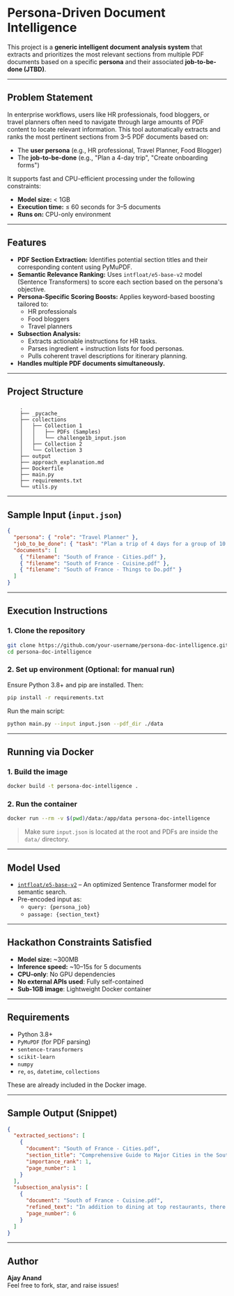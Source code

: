 # Persona-Driven Document Intelligence

This project is a **generic intelligent document analysis system** that extracts and prioritizes the most relevant sections from multiple PDF documents based on a specific **persona** and their associated **job-to-be-done (JTBD)**.


---

## Problem Statement

In enterprise workflows, users like HR professionals, food bloggers, or travel planners often need to navigate through large amounts of PDF content to locate relevant information. This tool automatically extracts and ranks the most pertinent sections from 3–5 PDF documents based on:

- The **user persona** (e.g., HR professional, Travel Planner, Food Blogger)
- The **job-to-be-done** (e.g., "Plan a 4-day trip", "Create onboarding forms")

It supports fast and CPU-efficient processing under the following constraints:

- **Model size:** < 1GB  
- **Execution time:** ≤ 60 seconds for 3–5 documents  
- **Runs on:** CPU-only environment

---

## Features

- **PDF Section Extraction:** Identifies potential section titles and their corresponding content using PyMuPDF.
- **Semantic Relevance Ranking:** Uses `intfloat/e5-base-v2` model (Sentence Transformers) to score each section based on the persona's objective.
- **Persona-Specific Scoring Boosts:** Applies keyword-based boosting tailored to:
  - HR professionals
  - Food bloggers
  - Travel planners
- **Subsection Analysis:**
  - Extracts actionable instructions for HR tasks.
  - Parses ingredient + instruction lists for food personas.
  - Pulls coherent travel descriptions for itinerary planning.
- **Handles multiple PDF documents simultaneously.**

---

## Project Structure

```
    .
    ├── _pycache_  
    ├── collections  
    │   ├── Collection 1  
    │   │   ├── PDFs (Samples)
    │   │   └── challenge1b_input.json  
    │   ├── Collection 2  
    │   └── Collection 3  
    ├── output  
    ├── approach_explanation.md  
    ├── Dockerfile  
    ├── main.py  
    ├── requirements.txt  
    └── utils.py  
```

---

## Sample Input (`input.json`)

```json
{
  "persona": { "role": "Travel Planner" },
  "job_to_be_done": { "task": "Plan a trip of 4 days for a group of 10 college friends." },
  "documents": [
    { "filename": "South of France - Cities.pdf" },
    { "filename": "South of France - Cuisine.pdf" },
    { "filename": "South of France - Things to Do.pdf" }
  ]
}
```

---

## Execution Instructions

### 1. Clone the repository

```bash
git clone https://github.com/your-username/persona-doc-intelligence.git
cd persona-doc-intelligence
```

### 2. Set up environment (Optional: for manual run)

Ensure Python 3.8+ and pip are installed. Then:

```bash
pip install -r requirements.txt
```

Run the main script:

```bash
python main.py --input input.json --pdf_dir ./data
```

---

## Running via Docker

### 1. Build the image

```bash
docker build -t persona-doc-intelligence .
```

### 2. Run the container

```bash
docker run --rm -v $(pwd)/data:/app/data persona-doc-intelligence
```

> Make sure `input.json` is located at the root and PDFs are inside the `data/` directory.

---

## Model Used

- [`intfloat/e5-base-v2`](https://huggingface.co/intfloat/e5-base-v2) – An optimized Sentence Transformer model for semantic search.
- Pre-encoded input as:
  - `query: {persona_job}`
  - `passage: {section_text}`

---

## Hackathon Constraints Satisfied

- **Model size:** ~300MB
- **Inference speed:** ~10–15s for 5 documents
- **CPU-only**: No GPU dependencies
- **No external APIs used**: Fully self-contained
- **Sub-1GB image**: Lightweight Docker container

---

## Requirements

- Python 3.8+
- `PyMuPDF` (for PDF parsing)
- `sentence-transformers`
- `scikit-learn`
- `numpy`
- `re`, `os`, `datetime`, `collections`

These are already included in the Docker image.

---

## Sample Output (Snippet)

```json
{
  "extracted_sections": [
    {
      "document": "South of France - Cities.pdf",
      "section_title": "Comprehensive Guide to Major Cities in the South of France",
      "importance_rank": 1,
      "page_number": 1
    }
  ],
  "subsection_analysis": [
    {
      "document": "South of France - Cuisine.pdf",
      "refined_text": "In addition to dining at top restaurants, there are several culinary experiences...",
      "page_number": 6
    }
  ]
}
```
---

## Author

**Ajay Anand**  
Feel free to fork, star, and raise issues!
